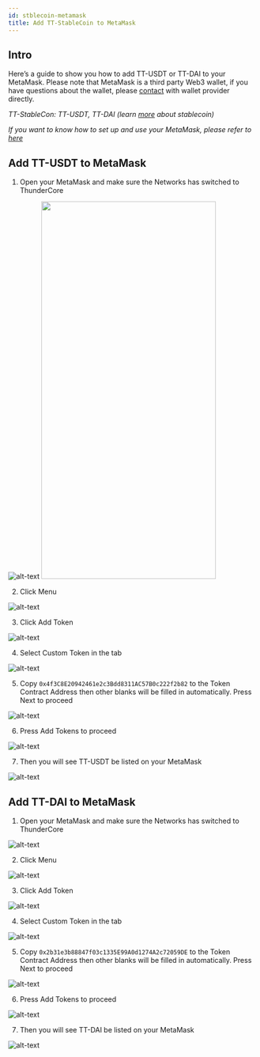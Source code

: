 ```yaml
---
id: stblecoin-metamask
title: Add TT-StableCoin to MetaMask 
---
```


## Intro
Here’s a guide to show you how to add TT-USDT or TT-DAI to your MetaMask. Please note that MetaMask is a third party Web3 wallet, if you have questions about the wallet, please [contact](https://metamask.zendesk.com/hc/en-us) with wallet provider directly.

*TT-StableCon: TT-USDT, TT-DAI (learn [more](https://www.wikiwand.com/en/Stablecoin) about stablecoin)*

*If you want to know how to set up and use your MetaMask, please refer to [here](https://developers.thundercore.com/docs/get-wallet/#metamask)*

## Add TT-USDT to MetaMask

1. Open your MetaMask and make sure the Networks has switched to ThunderCore 

![alt-text](assets/img/stablecoin-metamask/stablecoin-metamask-1.png)
<img src="/assets/img/stablecoin-metamask/stablecoin-metamask-1.pngg"  width="353" height="764">

2. Click Menu 

![alt-text](assets/img/stablecoin-metamask/stablecoin-metamask-2.png)

3. Click Add Token

![alt-text](assets/img/stablecoin-metamask/stablecoin-metamask-3.png)

4. Select Custom Token in the tab 

![alt-text](assets/img/stablecoin-metamask/stablecoin-metamask-4.png)

5. Copy `0x4f3C8E20942461e2c3Bdd8311AC57B0c222f2b82` to the Token Contract Address then other blanks will be filled in automatically. Press Next to proceed

![alt-text](assets/img/stablecoin-metamask/stablecoin-metamask-5.png)

6. Press Add Tokens to proceed

![alt-text](assets/img/stablecoin-metamask/stablecoin-metamask-6.png)

7. Then you will see TT-USDT be listed on your MetaMask

![alt-text](assets/img/stablecoin-metamask/stablecoin-metamask-7.png)

## Add TT-DAI to MetaMask

1. Open your MetaMask and make sure the Networks has switched to ThunderCore

![alt-text](assets/img/stablecoin-metamask/stablecoin-metamask-8.png)

2. Click Menu

![alt-text](assets/img/stablecoin-metamask/stablecoin-metamask-9.png)

3. Click Add Token 

![alt-text](assets/img/stablecoin-metamask/stablecoin-metamask-10.png)

4. Select Custom Token in the tab

![alt-text](assets/img/stablecoin-metamask/stablecoin-metamask-11.png)

5. Copy `0x2b31e3b88847f03c1335E99A0d1274A2c72059DE` to the Token Contract Address then other blanks will be filled in automatically. Press Next to proceed

![alt-text](assets/img/stablecoin-metamask/stablecoin-metamask-12.png)

6. Press Add Tokens to proceed

![alt-text](assets/img/stablecoin-metamask/stablecoin-metamask-13.png)

7. Then you will see TT-DAI be listed on your MetaMask

![alt-text](assets/img/stablecoin-metamask/stablecoin-metamask-14.png)
